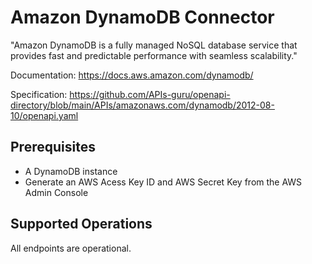 # Amazon DynamoDB Connector
"Amazon DynamoDB is a fully managed NoSQL database service that provides fast and predictable performance with seamless scalability."

Documentation: https://docs.aws.amazon.com/dynamodb/

Specification: https://github.com/APIs-guru/openapi-directory/blob/main/APIs/amazonaws.com/dynamodb/2012-08-10/openapi.yaml

## Prerequisites

+ A DynamoDB instance
+ Generate an AWS Acess Key ID and AWS Secret Key from the AWS Admin Console

## Supported Operations
All endpoints are operational.